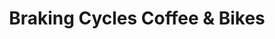 ---
title: "Braking Cycles Coffee & Bikes"
url: /portland/braking-cycles-coffee-and-bikes/
shop: bicycle
---
